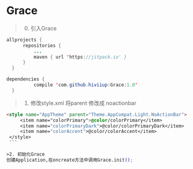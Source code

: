 # Grace
>0. 引入Grace

  ```java
  allprojects {
		repositories {
			...
			maven { url 'https://jitpack.io' }
		}
	}
  
  ```
  
  ```java
  dependencies {
	        compile 'com.github.hiviiup:Grace:1.0'
	}
  ```
  
>1. 修改style.xml
  将parent 修改成 noactionbar
   ```html
   <style name="AppTheme" parent="Theme.AppCompat.Light.NoActionBar">
        <item name="colorPrimary">@color/colorPrimary</item>
        <item name="colorPrimaryDark">@color/colorPrimaryDark</item>
        <item name="colorAccent">@color/colorAccent</item>
    </style>
    ```
    
>2. 初始化Grace
  创建Application,在oncreate方法中调用Grace.init();

